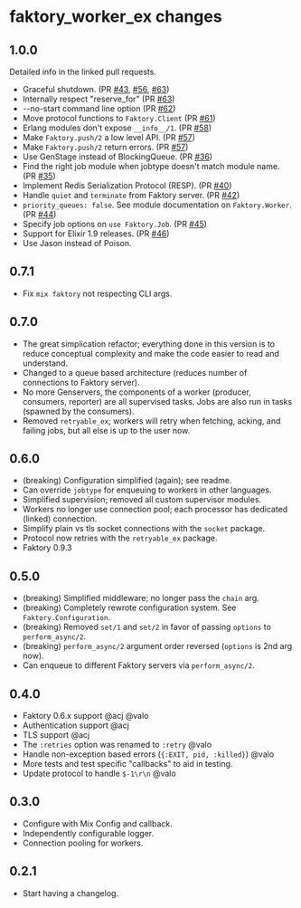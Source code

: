 # faktory_worker_ex changes

## 1.0.0
Detailed info in the linked pull requests.

* Graceful shutdown. (PR [#43](https://github.com/cjbottaro/faktory_worker_ex/pull/43), [#56](https://github.com/cjbottaro/faktory_worker_ex/pull/56), [#63](https://github.com/cjbottaro/faktory_worker_ex/pull/63))
* Internally respect "reserve_for" (PR [#63](https://github.com/cjbottaro/faktory_worker_ex/pull/63))
* --no-start command line option (PR [#62](https://github.com/cjbottaro/faktory_worker_ex/pull/62))
* Move protocol functions to `Faktory.Client` (PR [#61](https://github.com/cjbottaro/faktory_worker_ex/pull/61))
* Erlang modules don't expose `__info__/1`. (PR [#58](https://github.com/cjbottaro/faktory_worker_ex/pull/58))
* Make `Faktory.push/2` a low level API. (PR [#57](https://github.com/cjbottaro/faktory_worker_ex/pull/57))
* Make `Faktory.push/2` return errors. (PR [#57](https://github.com/cjbottaro/faktory_worker_ex/pull/57))
* Use GenStage instead of BlockingQueue. (PR [#36](https://github.com/cjbottaro/faktory_worker_ex/pull/36))
* Find the right job module when jobtype doesn't match module name. (PR [#35](https://github.com/cjbottaro/faktory_worker_ex/pull/35))
* Implement Redis Serialization Protocol (RESP). (PR [#40](https://github.com/cjbottaro/faktory_worker_ex/pull/40))
* Handle `quiet` and `terminate` from Faktory server. (PR [#42](https://github.com/cjbottaro/faktory_worker_ex/pull/42))
* `priority_queues: false`. See module documentation on `Faktory.Worker`. (PR [#44](https://github.com/cjbottaro/faktory_worker_ex/pull/44))
* Specify job options on `use Faktory.Job`. (PR [#45](https://github.com/cjbottaro/faktory_worker_ex/pull/45))
* Support for Elixir 1.9 releases. (PR [#46](https://github.com/cjbottaro/faktory_worker_ex/pull/46))
* Use Jason instead of Poison.


## 0.7.1
* Fix `mix faktory` not respecting CLI args.

## 0.7.0
* The great simplication refactor; everything done in this version is to reduce conceptual complexity and make the code easier to read and understand.
* Changed to a queue based architecture (reduces number of connections to Faktory server).
* No more Genservers, the components of a worker (producer, consumers, reporter) are all supervised tasks. Jobs are also run in tasks (spawned by the consumers).
* Removed `retryable_ex`; workers will retry when fetching, acking, and failing jobs, but all else is up to the user now.

## 0.6.0
* (breaking) Configuration simplified (again); see readme.
* Can override `jobtype` for enqueuing to workers in other languages.
* Simplified supervision; removed all custom supervisor modules.
* Workers no longer use connection pool; each processor has dedicated (linked) connection.
* Simplify plain vs tls socket connections with the `socket` package.
* Protocol now retries with the `retryable_ex` package.
* Faktory 0.9.3

## 0.5.0
* (breaking) Simplified middleware; no longer pass the `chain` arg.
* (breaking) Completely rewrote configuration system. See `Faktory.Configuration`.
* (breaking) Removed `set/1` and `set/2` in favor of passing `options` to `perform_async/2`.
* (breaking) `perform_async/2` argument order reversed (`options` is 2nd arg now).
* Can enqueue to different Faktory servers via `perform_async/2`.

## 0.4.0
* Faktory 0.6.x support @acj @valo
* Authentication support @acj
* TLS support @acj
* The `:retries` option was renamed to `:retry` @valo
* Handle non-exception based errors (`{:EXIT, pid, :killed}`) @valo
* More tests and test specific "callbacks" to aid in testing.
* Update protocol to handle `$-1\r\n` @valo

## 0.3.0
* Configure with Mix Config and callback.
* Independently configurable logger.
* Connection pooling for workers.

## 0.2.1
* Start having a changelog.
